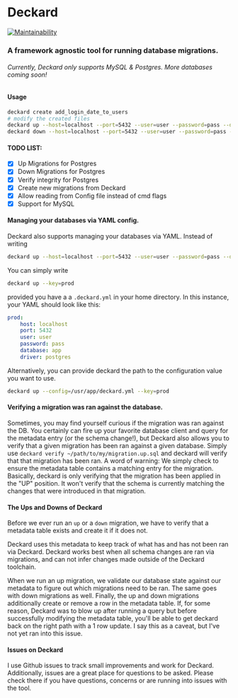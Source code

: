 # Deckard

[![Maintainability](https://api.codeclimate.com/v1/badges/3c85f35a6a7865558b27/maintainability)](https://codeclimate.com/github/bradcypert/deckard/maintainability)

### A framework agnostic tool for running database migrations.
###### Currently, Deckard only supports MySQL & Postgres. More databases coming soon!

#### Usage
```bash
deckard create add_login_date_to_users
# modify the created files
deckard up --host=localhost --port=5432 --user=user --password=pass --database=app
deckard down --host=localhost --port=5432 --user=user --password=pass --database=app
```

#### TODO LIST:
- [x] Up Migrations for Postgres
- [x] Down Migrations for Postgres
- [x] Verify integrity for Postgres
- [x] Create new migrations from Deckard
- [x] Allow reading from Config file instead of cmd flags
- [x] Support for MySQL

#### Managing your databases via YAML config.
Deckard also supports managing your databases via YAML.
Instead of writing
```bash
deckard up --host=localhost --port=5432 --user=user --password=pass --database=app
```

You can simply write
```bash
deckard up --key=prod
```
provided you have a a `.deckard.yml` in your home directory. In this instance, your YAML should look like this:
```yaml
prod:
    host: localhost
    port: 5432
    user: user
    password: pass
    database: app
    driver: postgres
```

Alternatively, you can provide deckard the path to the configuration value you want to use.
```bash
deckard up --config=/usr/app/deckard.yml --key=prod
```

#### Verifying a migration was ran against the database.
Sometimes, you may find yourself curious if the migration was ran against the DB. You certainly can fire up your favorite database client and query for the metadata entry (or the schema change!), but Deckard also allows you to verify that a given migration has been ran against a given database. Simply use `deckard verify ~/path/to/my/migration.up.sql` and deckard will verify that that migration has been ran. A word of warning: We simply check to ensure the metadata table contains a matching entry for the migration. Basically, deckard is only verifying that the migration has been applied in the "UP" position. It won't verify that the schema is currently matching the changes that were introduced in that migration.

#### The Ups and Downs of Deckard
Before we ever run an `up` or a `down` migration, we have to verify that a metadata table exists and create it if it does not.

Deckard uses this metadata to keep track of what has and has not been ran via Deckard. Deckard works best when all schema changes are ran via migrations, and can not infer changes made outside of the Deckard toolchain.

When we run an up migration, we validate our database state against our metadata to figure out which migrations need to be ran. The same goes with down migrations as well. Finally, the up and down migrations additionally create or remove a row in the metadata table. If, for some reason, Deckard was to blow up after running a query but before successfully modifying the metadata table, you'll be able to get deckard back on the right path with a 1 row update. I say this as a caveat, but I've not yet ran into this issue.

#### Issues on Deckard
I use Github issues to track small improvements and work for Deckard. Additionally, issues are a great place for questions to be asked. Please check there if you have questions, concerns or are running into issues with the tool.
